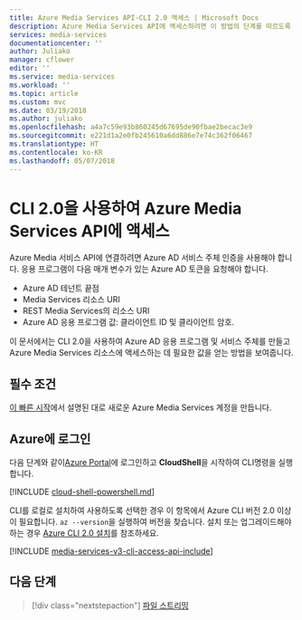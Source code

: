 ```yaml
---
title: Azure Media Services API-CLI 2.0 액세스 | Microsoft Docs
description: Azure Media Services API에 액세스하려면 이 방법의 단계를 따르도록 합니다.
services: media-services
documentationcenter: ''
author: Juliako
manager: cflower
editor: ''
ms.service: media-services
ms.workload: ''
ms.topic: article
ms.custom: mvc
ms.date: 03/19/2018
ms.author: juliako
ms.openlocfilehash: a4a7c59e93b860245d67695de90fbae2becac3e9
ms.sourcegitcommit: e221d1a2e0fb245610a6dd886e7e74c362f06467
ms.translationtype: HT
ms.contentlocale: ko-KR
ms.lasthandoff: 05/07/2018
---
```

# <a name="access-azure-media-services-api-with-cli-20"></a>CLI 2.0을 사용하여 Azure Media Services API에 액세스
 
Azure Media 서비스 API에 연결하려면 Azure AD 서비스 주체 인증을 사용해야 합니다. 응용 프로그램이 다음 매개 변수가 있는 Azure AD 토큰을 요청해야 합니다.

* Azure AD 테넌트 끝점
* Media Services 리소스 URI
* REST Media Services의 리소스 URI
* Azure AD 응용 프로그램 값: 클라이언트 ID 및 클라이언트 암호.

이 문서에서는 CLI 2.0을 사용하여 Azure AD 응용 프로그램 및 서비스 주체를 만들고 Azure Media Services 리소스에 액세스하는 데 필요한 값을 얻는 방법을 보여줍니다.

## <a name="prerequisites"></a>필수 조건 

[이 빠른 시작](create-account-cli-quickstart.md)에서 설명된 대로 새로운 Azure Media Services 계정을 만듭니다.

## <a name="log-in-to-azure"></a>Azure에 로그인

다음 단계와 같이[Azure Portal](http://portal.azure.com)에 로그인하고 **CloudShell**을 시작하여 CLI명령을 실행합니다.

[!INCLUDE [cloud-shell-powershell.md](../../../includes/cloud-shell-powershell.md)]

CLI를 로컬로 설치하여 사용하도록 선택한 경우 이 항목에서 Azure CLI 버전 2.0 이상이 필요합니다. `az --version`을 실행하여 버전을 찾습니다. 설치 또는 업그레이드해야 하는 경우 [Azure CLI 2.0 설치]( /cli/azure/install-azure-cli)를 참조하세요. 

[!INCLUDE [media-services-v3-cli-access-api-include](../../../includes/media-services-v3-cli-access-api-include.md)]

## <a name="next-steps"></a>다음 단계

> [!div class="nextstepaction"]
> [파일 스트리밍](stream-files-dotnet-quickstart.md)

